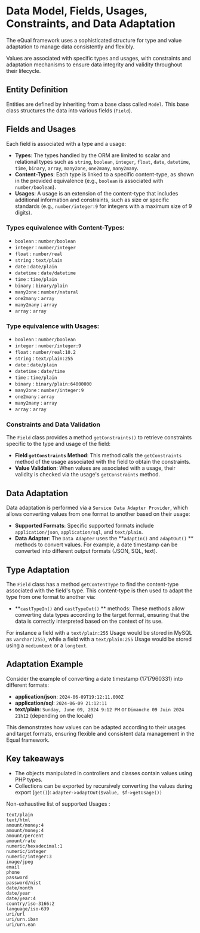 # Data Model, Fields, Usages, Constraints, and Data Adaptation

The eQual framework uses a sophisticated structure for type and value adaptation to manage data consistently and flexibly. 

Values are associated with specific types and usages, with constraints and adaptation mechanisms to ensure data integrity and validity throughout their lifecycle.

## Entity Definition

Entities are defined by inheriting from a base class called `Model`. This base class structures the data into various fields (`Field`).

## Fields and Usages

Each field is associated with a type and a usage:
- **Types**: The types handled by the ORM are limited to scalar and relational types such as `string`, `boolean`, `integer`, `float`, `date`, `datetime`, `time`, `binary`, `array`, `many2one`, `one2many`, `many2many`.
- **Content-Types**: Each type is linked to a specific content-type, as shown in the provided equivalence (e.g., `boolean` is associated with `number/boolean`).
- **Usages**: A usage is an extension of the content-type that includes additional information and constraints, such as size or specific standards (e.g., `number/integer:9` for integers with a maximum size of 9 digits).


### Types equivalence with Content-Types:

- `boolean`   : `number/boolean`
- `integer`   : `number/integer`
- `float`     : `number/real`
- `string`    : `text/plain`
- `date`      : `date/plain`
- `datetime`  : `date/datetime`
- `time`      : `time/plain`
- `binary`    : `binary/plain`
- `many2one`  : `number/natural`
- `one2many`  : `array`
- `many2many` : `array`
- `array`     : `array`

### Type equivalence with Usages:

- `boolean`   : `number/boolean`
- `integer`   : `number/integer:9`
- `float`     : `number/real:10.2`
- `string`    : `text/plain:255`
- `date`      : `date/plain`
- `datetime`  : `date/time`
- `time`      : `time/plain`
- `binary`    : `binary/plain:64000000`
- `many2one`  : `number/integer:9`
- `one2many`  : `array`
- `many2many` : `array`
- `array`     : `array`

### Constraints and Data Validation

The `Field` class provides a method `getConstraints()` to retrieve constraints specific to the type and usage of the field:
- **Field `getConstraints` Method**: This method calls the `getConstraints` method of the usage associated with the field to obtain the constraints.
- **Value Validation**: When values are associated with a usage, their validity is checked via the usage's `getConstraints` method.

## Data Adaptation

Data adaptation is performed via a `Service Data Adapter Provider`, which allows converting values from one format to another based on their usage:
- **Supported Formats**: Specific supported formats include `application/json`, `application/sql`, and `text/plain`.
- **Data Adapter**: The `Data Adapter` uses the **`adaptIn()` and `adaptOut()` ** methods to convert values. For example, a date timestamp can be converted into different output formats (JSON, SQL, text).

## Type Adaptation

The `Field` class has a method `getContentType` to find the content-type associated with the field's type. This content-type is then used to adapt the type from one format to another via:
- **`castTypeIn()` and `castTypeOut()` ** methods: These methods allow converting data types according to the target format, ensuring that the data is correctly interpreted based on the context of its use.

For instance a field with a `text/plain:255` Usage would be stored in MySQL as `varchar(255)`, while a field with a `text/plain:255` Usage would be stored using a `mediumtext` or a `longtext`.			

## Adaptation Example

Consider the example of converting a date timestamp (1717960331) into different formats:
- **application/json**: `2024-06-09T19:12:11.000Z`
- **application/sql**: `2024-06-09 21:12:11`
- **text/plain**: `Sunday, June 09, 2024 9:12 PM` or `Dimanche 09 Juin 2024 21h12` (depending on the locale)



This demonstrates how values can be adapted according to their usages and target formats, ensuring flexible and consistent data management in the Equal framework.



## Key takeaways

* The objects manipulated in controllers and classes contain values using PHP types.
* Collections can be exported by recursively converting the values during export (`get()`):
  `adapter->adaptOut($value, $f->getUsage())`

Non-exhaustive list of supported Usages :

```
text/plain
text/html
amount/money:4
amount/money:4
amount/percent
amount/rate
numeric/hexadecimal:1
numeric/integer
numeric/integer:3
image/jpeg
email
phone
password
password/nist
date/month
date/year
date/year:4
country/iso-3166:2
language/iso-639
uri/url
uri/urn.iban
uri/urn.ean
```